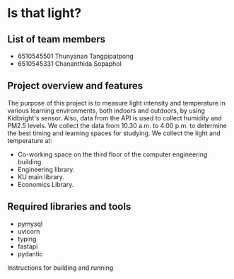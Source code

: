 # Is that light?
## List of team members
* 6510545501 Thunyanan Tangpipatpong
* 6510545331 Chananthida Sopaphol
## Project overview and features
The purpose of this project is to measure light intensity and temperature in various learning environments, both indoors and outdoors, by using Kidbright's sensor. Also, data from the API is used to collect humidity and PM2.5 levels. We collect the data from 10.30 a.m. to 4.00 p.m. to determine the best timing and learning spaces for studying. We collect the light and temperature at:
* Co-working space on the third floor of the computer engineering building.
* Engineering library.
* KU main library.
* Economics Library.


## Required libraries and tools
* pymysql 
* uvicorn
* typing 
* fastapi 
* pydantic


Instructions for building and running
